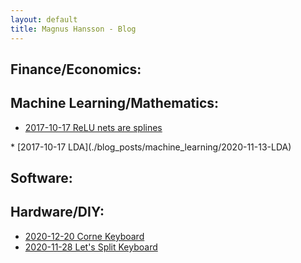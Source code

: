 ```yaml
---
layout: default
title: Magnus Hansson - Blog
---
```


<h2> Finance/Economics: </h2>

<h2> Machine Learning/Mathematics: </h2>
<ul>
    <li> <a href="./blog_posts/machine_learning/2017-10-17-ReLU-Nets-are-Splines"> 2017-10-17 ReLU nets are splines </a> </li>
</ul>
* [2017-10-17 LDA](./blog_posts/machine_learning/2020-11-13-LDA)
<h2> Software: </h2>

<h2> Hardware/DIY: </h2>
<ul>
    <li> <a href="./blog_posts/hardware/2020-12-20-Corne.html"> 2020-12-20 Corne Keyboard </a> </li>
    <li> <a href="./blog_posts/hardware/2020-11-28-Lets-Split.html"> 2020-11-28 Let's Split Keyboard </a> </li>
</ul>
